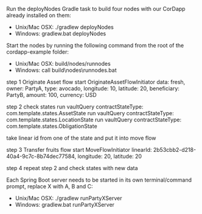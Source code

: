 Run the deployNodes Gradle task to build four nodes with our CorDapp already installed on them:
- Unix/Mac OSX: ./gradlew deployNodes
- Windows: gradlew.bat deployNodes

Start the nodes by running the following command from the root of the cordapp-example folder:
- Unix/Mac OSX: build/nodes/runnodes
- Windows: call build\nodes\runnodes.bat


step 1 
Originate Asset
flow start OriginateAssetFlowInitiator data: fresh, owner: PartyA, type: avocado, longitude: 10, latitude: 20, beneficiary: PartyB, amount: 100, currency: USD

step 2
check states
run vaultQuery contractStateType: com.template.states.AssetState
run vaultQuery contractStateType: com.template.states.LocationState
run vaultQuery contractStateType: com.template.states.ObligationState

take linear id from one of the state and put it into move flow

step 3
Transfer fruits
flow start MoveFlowInitiator linearId: 2b53cbb2-d218-40a4-9c7c-8b74dec77584, longitude: 20, latitude: 20

step 4
repeat step 2 and check states with new data





Each Spring Boot server needs to be started in its own terminal/command prompt, replace X with A, B and C:
- Unix/Mac OSX: ./gradlew runPartyXServer
- Windows: gradlew.bat runPartyXServer


